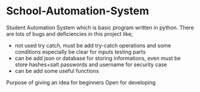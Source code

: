 # School-Automation-System

Student Automation System which is basic program written in python. There are lots of bugs and deficiencies in this project like;

- not used try catch, must be add try-catch operations and some conditions especially be clear for inputs testing parts
- can be add json or database for storing informations, even must be store hashes+salt passwords and username for security case
- can be add some useful functions 

Purpose of giving an idea for beginners
Open for developing
